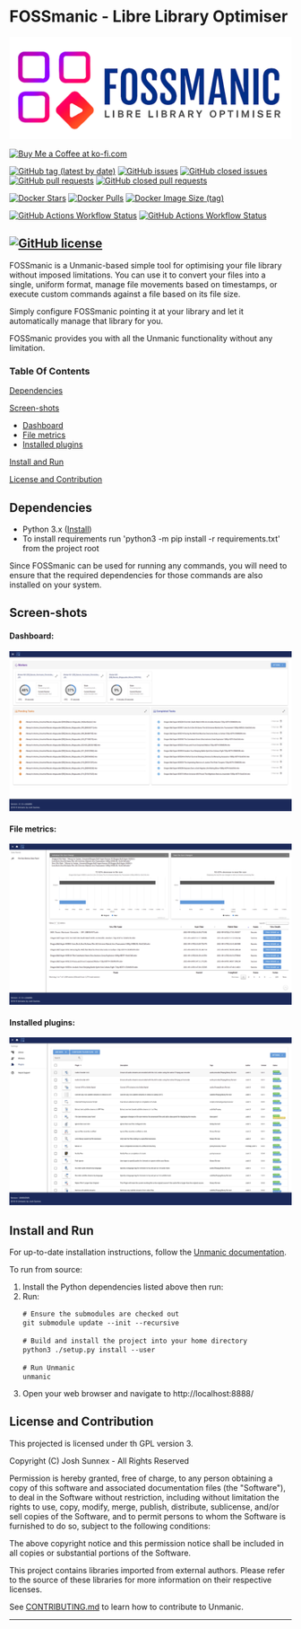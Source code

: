 FOSSmanic - Libre Library Optimiser  
===========================

![FOSSMANIC - Libre Library Optimiser](https://raw.githubusercontent.com/JMVS/FOSSmanic/refs/heads/main/logo.png)

<a href='https://ko-fi.com/I2I21F8E1' target='_blank'><img height='26' style='border:0px;height:26px;' src='https://cdn.ko-fi.com/cdn/kofi1.png?v=2' border='0' alt='Buy Me a Coffee at ko-fi.com' /></a>

[![GitHub tag (latest by date)](https://img.shields.io/github/v/tag/unmanic/unmanic?color=009dc7&label=latest%20release&logo=github&logoColor=%23403d3d&style=flat-square)](https://github.com/unmanic/unmanic/releases)
[![GitHub issues](https://img.shields.io/github/issues-raw/unmanic/unmanic?color=009dc7&logo=github&logoColor=%23403d3d&style=flat-square)](https://github.com/unmanic/unmanic/issues?q=is%3Aopen+is%3Aissue)
[![GitHub closed issues](https://img.shields.io/github/issues-closed-raw/unmanic/unmanic?color=009dc7&logo=github&logoColor=%23403d3d&style=flat-square)](https://github.com/unmanic/unmanic/issues?q=is%3Aissue+is%3Aclosed)
[![GitHub pull requests](https://img.shields.io/github/issues-pr-raw/unmanic/unmanic?color=009dc7&logo=github&logoColor=%23403d3d&style=flat-square)](https://github.com/unmanic/unmanic/pulls?q=is%3Aopen+is%3Apr)
[![GitHub closed pull requests](https://img.shields.io/github/issues-pr-closed-raw/unmanic/unmanic?color=009dc7&logo=github&logoColor=%23403d3d&style=flat-square)](https://github.com/unmanic/unmanic/pulls?q=is%3Apr+is%3Aclosed)

[![Docker Stars](https://img.shields.io/docker/stars/josh5/unmanic?color=009dc7&logo=docker&logoColor=%23403d3d&style=for-the-badge)](https://hub.docker.com/r/josh5/unmanic)
[![Docker Pulls](https://img.shields.io/docker/pulls/josh5/unmanic?color=009dc7&logo=docker&logoColor=%23403d3d&style=for-the-badge)](https://hub.docker.com/r/josh5/unmanic)
[![Docker Image Size (tag)](https://img.shields.io/docker/image-size/josh5/unmanic/latest?color=009dc7&label=docker%20image%20size&logo=docker&logoColor=%23403d3d&style=for-the-badge)](https://hub.docker.com/r/josh5/unmanic)




[![GitHub Actions Workflow Status](https://img.shields.io/github/actions/workflow/status/Unmanic/unmanic/python_lint_and_run_unit_tests.yml?branch=master&style=flat-square&logo=github&logoColor=403d3d&label=Unit%20Tests)](https://github.com/Unmanic/unmanic/actions/workflows/python_lint_and_run_unit_tests.yml?query=branch%3Amaster)
[![GitHub Actions Workflow Status](https://img.shields.io/github/actions/workflow/status/Unmanic/unmanic/integration_test_and_build_all_packages_ci.yml?branch=master&style=flat-square&logo=github&logoColor=403d3d&label=Package%20Build)](https://github.com/Unmanic/unmanic/actions/workflows/integration_test_and_build_all_packages_ci.yml?query=branch%3Amaster)

[![GitHub license](https://img.shields.io/github/license/JMVS/FOSSmanic?color=009dc7&style=flat-square)]()
---

FOSSmanic is a Unmanic-based simple tool for optimising your file library without imposed limitations. You can use it to convert your files into a single, uniform format, manage file movements based on timestamps, or execute custom commands against a file based on its file size.

Simply configure FOSSmanic pointing it at your library and let it automatically manage that library for you.

FOSSmanic provides you with all the Unmanic functionality without any limitation.

### Table Of Contents

[Dependencies](#dependencies)

[Screen-shots](#screen-shots)
  * [Dashboard](#dashboard)
  * [File metrics](#file-metrics)
  * [Installed plugins](#installed-plugins)

[Install and Run](#install-and-run)

[License and Contribution](#license-and-contribution)


## Dependencies

 - Python 3.x ([Install](https://www.python.org/downloads/))
 - To install requirements run 'python3 -m pip install -r requirements.txt' from the project root

Since FOSSmanic can be used for running any commands, you will need to ensure that the required dependencies for those commands are also installed on your system.

## Screen-shots

#### Dashboard:
![Screen-shot - Dashboard](./docs/images/unmanic-dashboard-processing-anime.png)
#### File metrics:
![Screen-shot - Desktop](./docs/images/unmanic-file-size-data-panel-anime.png)
#### Installed plugins:
![Screen-shot - Desktop](./docs/images/unmanic-list-installed-plugins.png)

## Install and Run

For up-to-date installation instructions, follow the [Unmanic documentation](https://docs.unmanic.app/docs/).

To run from source:

1) Install the Python dependencies listed above then run:
2) Run:
    ```
    # Ensure the submodules are checked out
    git submodule update --init --recursive
    
    # Build and install the project into your home directory
    python3 ./setup.py install --user
    
    # Run Unmanic
    unmanic
    ```
3) Open your web browser and navigate to http://localhost:8888/

## License and Contribution

This projected is licensed under th GPL version 3. 

Copyright (C) Josh Sunnex - All Rights Reserved

Permission is hereby granted, free of charge, to any person obtaining a copy
of this software and associated documentation files (the "Software"), to deal
in the Software without restriction, including without limitation the rights
to use, copy, modify, merge, publish, distribute, sublicense, and/or sell
copies of the Software, and to permit persons to whom the Software is
furnished to do so, subject to the following conditions:
 
The above copyright notice and this permission notice shall be included in all
copies or substantial portions of the Software.

This project contains libraries imported from external authors.
Please refer to the source of these libraries for more information on their respective licenses.

See [CONTRIBUTING.md](docs/CONTRIBUTING.md) to learn how to contribute to Unmanic.

---
